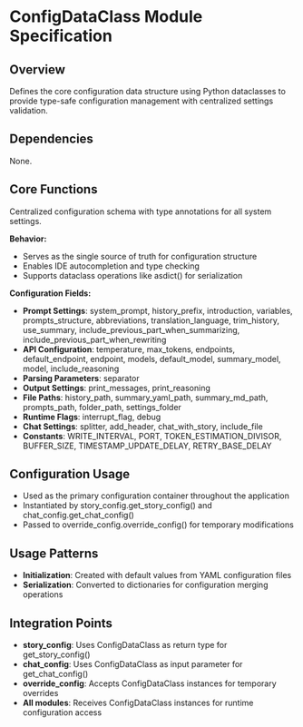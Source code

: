 # ConfigDataClass Module Specification

## Overview
Defines the core configuration data structure using Python dataclasses to provide type-safe configuration management with centralized settings validation.

## Dependencies
None.

## Core Functions
Centralized configuration schema with type annotations for all system settings.

**Behavior:**
- Serves as the single source of truth for configuration structure
- Enables IDE autocompletion and type checking
- Supports dataclass operations like asdict() for serialization

**Configuration Fields:**
- **Prompt Settings**: system_prompt, history_prefix, introduction, variables, prompts_structure, abbreviations, translation_language, trim_history, use_summary, include_previous_part_when_summarizing, include_previous_part_when_rewriting
- **API Configuration**: temperature, max_tokens, endpoints, default_endpoint, endpoint, models, default_model, summary_model, model, include_reasoning
- **Parsing Parameters**: separator
- **Output Settings**: print_messages, print_reasoning
- **File Paths**: history_path, summary_yaml_path, summary_md_path, prompts_path, folder_path, settings_folder
- **Runtime Flags**: interrupt_flag, debug
- **Chat Settings**: splitter, add_header, chat_with_story, include_file
- **Constants**: WRITE_INTERVAL, PORT, TOKEN_ESTIMATION_DIVISOR, BUFFER_SIZE, TIMESTAMP_UPDATE_DELAY, RETRY_BASE_DELAY

## Configuration Usage
- Used as the primary configuration container throughout the application
- Instantiated by story_config.get_story_config() and chat_config.get_chat_config()
- Passed to override_config.override_config() for temporary modifications

## Usage Patterns
- **Initialization**: Created with default values from YAML configuration files
- **Serialization**: Converted to dictionaries for configuration merging operations

## Integration Points
- **story_config**: Uses ConfigDataClass as return type for get_story_config()
- **chat_config**: Uses ConfigDataClass as input parameter for get_chat_config()
- **override_config**: Accepts ConfigDataClass instances for temporary overrides
- **All modules**: Receives ConfigDataClass instances for runtime configuration access
